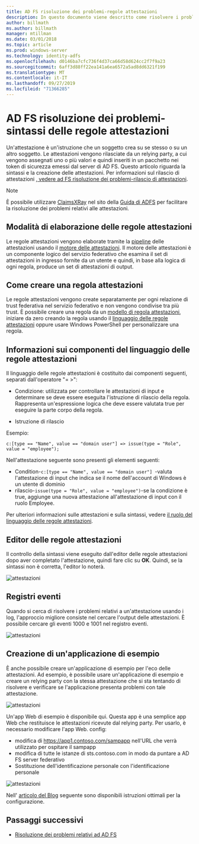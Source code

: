```yaml
---
title: AD FS risoluzione dei problemi-regole attestazioni
description: In questo documento viene descritto come risolvere i problemi della sintassi delle regole attestazioni con AD FS
author: billmath
ms.author: billmath
manager: mtillman
ms.date: 03/01/2018
ms.topic: article
ms.prod: windows-server
ms.technology: identity-adfs
ms.openlocfilehash: d0146ba7cfc736f4d37ca66d58d624cc2f7f9a23
ms.sourcegitcommit: 6aff3d88ff22ea141a6ea6572a5ad8dd6321f199
ms.translationtype: MT
ms.contentlocale: it-IT
ms.lasthandoff: 09/27/2019
ms.locfileid: "71366285"
---
```

# <a name="ad-fs-troubleshooting---claims-rules-syntax"></a>AD FS risoluzione dei problemi-sintassi delle regole attestazioni
Un'attestazione è un'istruzione che un soggetto crea su se stesso o su un altro soggetto.  Le attestazioni vengono rilasciate da un relying party, a cui vengono assegnati uno o più valori e quindi inseriti in un pacchetto nei token di sicurezza emessi dal server di AD FS.  Questo articolo riguarda la sintassi e la creazione delle attestazioni.  Per informazioni sul rilascio di attestazioni [, vedere ad FS risoluzione dei problemi-rilascio di attestazioni](ad-fs-tshoot-claims-issuance.md).

>[!NOTE]  
>È possibile utilizzare [ClaimsXRay](https://adfshelp.microsoft.com/ClaimsXray/TokenRequest) nel sito della [Guida di ADFS](https://adfshelp.microsoft.com) per facilitare la risoluzione dei problemi relativi alle attestazioni.   

## <a name="how-claim-rules-are-processed"></a>Modalità di elaborazione delle regole attestazioni
Le regole attestazioni vengono elaborate tramite la [pipeline](../../ad-fs/technical-reference/The-Role-of-the-Claims-Pipeline.md) delle attestazioni usando il [motore delle attestazioni](../../ad-fs/technical-reference/The-Role-of-the-Claims-Engine.md). Il motore delle attestazioni è un componente logico del servizio federativo che esamina il set di attestazioni in ingresso fornite da un utente e quindi, in base alla logica di ogni regola, produce un set di attestazioni di output.

## <a name="how-to-create-a-claim-rule"></a>Come creare una regola attestazioni
Le regole attestazioni vengono create separatamente per ogni relazione di trust federativa nel servizio federativo e non vengono condivise tra più trust. È possibile creare una regola da un [modello di regola attestazioni](../../ad-fs/technical-reference/determine-the-type-of-claim-rule-template-to-use.md), iniziare da zero creando la regola usando il [linguaggio delle regole attestazioni](../../ad-fs/technical-reference/when-to-use-a-custom-claim-rule.md) oppure usare Windows PowerShell per personalizzare una regola.

## <a name="understanding-the-components-of-the-claim-rule-language"></a>Informazioni sui componenti del linguaggio delle regole attestazioni
Il linguaggio delle regole attestazioni è costituito dai componenti seguenti, separati dall'operatore "= >":

- Condizione: utilizzata per controllare le attestazioni di input e determinare se deve essere eseguita l'istruzione di rilascio della regola.  Rappresenta un'espressione logica che deve essere valutata true per eseguire la parte corpo della regola.

- Istruzione di rilascio

Esempio:

```c:[type == "Name", value == "domain user"] => issue(type = "Role", value = "employee");``` 

Nell'attestazione seguente sono presenti gli elementi seguenti:
- Condition-`c:[type == "Name", value == "domain user"] `-valuta l'attestazione di input che indica se il nome dell'account di Windows è un utente di dominio
- rilascio-`issue(type = "Role", value = "employee")`-se la condizione è true, aggiunge una nuova attestazione all'attestazione di input con il ruolo Employee.

Per ulteriori informazioni sulle attestazioni e sulla sintassi, vedere [il ruolo del linguaggio delle regole attestazioni](../../ad-fs/technical-reference/the-role-of-the-claim-rule-language.md).

## <a name="claims-rule-editor"></a>Editor delle regole attestazioni
Il controllo della sintassi viene eseguito dall'editor delle regole attestazioni dopo aver completato l'attestazione, quindi fare clic su **OK**.  Quindi, se la sintassi non è corretta, l'editor lo noterà.

![attestazioni](media/ad-fs-tshoot-claims/claims1.png)

## <a name="event-logs"></a>Registri eventi
Quando si cerca di risolvere i problemi relativi a un'attestazione usando i log, l'approccio migliore consiste nel cercare l'output delle attestazioni.  È possibile cercare gli eventi 1000 e 1001 nel registro eventi.

![attestazioni](media/ad-fs-tshoot-claims/claims2.png)

## <a name="creating-a-sample-application"></a>Creazione di un'applicazione di esempio
È anche possibile creare un'applicazione di esempio per l'eco delle attestazioni.  Ad esempio, è possibile usare un'applicazione di esempio e creare un relying party con la stessa attestazione che si sta tentando di risolvere e verificare se l'applicazione presenta problemi con tale attestazione.

![attestazioni](media/ad-fs-tshoot-claims/claim4.png)

Un'app Web di esempio è disponibile qui.  Questa app è una semplice app Web che restituisce le attestazioni ricevute dal relying party.  Per usarlo, è necessario modificare l'app Web. config:
- modifica di https://app1.contoso.com/sampapp nell'URL che verrà utilizzato per ospitare il sampapp
- modifica di tutte le istanze di sts.contoso.com in modo da puntare a AD FS server federativo
- Sostituzione dell'identificazione personale con l'identificazione personale

![attestazioni](media/ad-fs-tshoot-claims/claims3.png)

Nell' [articolo del Blog](https://blogs.technet.microsoft.com/tangent_thoughts/2015/02/20/install-and-configure-a-simple-net-4-5-sample-federated-application-samapp/) seguente sono disponibili istruzioni ottimali per la configurazione.

## <a name="next-steps"></a>Passaggi successivi

- [Risoluzione dei problemi relativi ad AD FS](ad-fs-tshoot-overview.md)